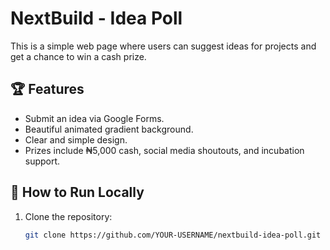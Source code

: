# NextBuild - Idea Poll

This is a simple web page where users can suggest ideas for projects and get a chance to win a cash prize.

## 🏆 Features
- Submit an idea via Google Forms.
- Beautiful animated gradient background.
- Clear and simple design.
- Prizes include ₦5,000 cash, social media shoutouts, and incubation support.

## 📌 How to Run Locally
1. Clone the repository:
   ```bash
   git clone https://github.com/YOUR-USERNAME/nextbuild-idea-poll.git
